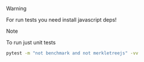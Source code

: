 > [!WARNING]
> For run tests you need install javascript deps!


> [!NOTE]
> To run just unit tests

```bash
pytest -m "not benchmark and not merkletreejs" -vv
```